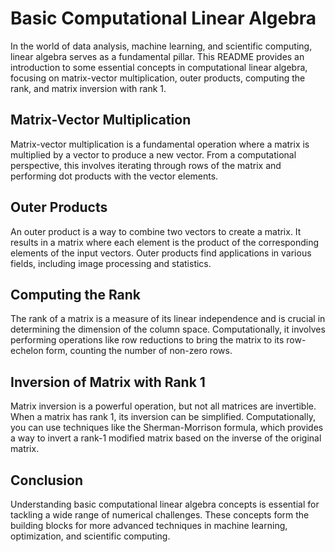 # Basic Computational Linear Algebra

In the world of data analysis, machine learning, and scientific computing, linear algebra serves as a fundamental pillar. This README provides an introduction to some essential concepts in computational linear algebra, focusing on matrix-vector multiplication, outer products, computing the rank, and matrix inversion with rank 1.

## Matrix-Vector Multiplication

Matrix-vector multiplication is a fundamental operation where a matrix is multiplied by a vector to produce a new vector. From a computational perspective, this involves iterating through rows of the matrix and performing dot products with the vector elements.

## Outer Products

An outer product is a way to combine two vectors to create a matrix. It results in a matrix where each element is the product of the corresponding elements of the input vectors. Outer products find applications in various fields, including image processing and statistics.

## Computing the Rank

The rank of a matrix is a measure of its linear independence and is crucial in determining the dimension of the column space. Computationally, it involves performing operations like row reductions to bring the matrix to its row-echelon form, counting the number of non-zero rows.

## Inversion of Matrix with Rank 1

Matrix inversion is a powerful operation, but not all matrices are invertible. When a matrix has rank 1, its inversion can be simplified. Computationally, you can use techniques like the Sherman-Morrison formula, which provides a way to invert a rank-1 modified matrix based on the inverse of the original matrix.

## Conclusion

Understanding basic computational linear algebra concepts is essential for tackling a wide range of numerical challenges. These concepts form the building blocks for more advanced techniques in machine learning, optimization, and scientific computing.


